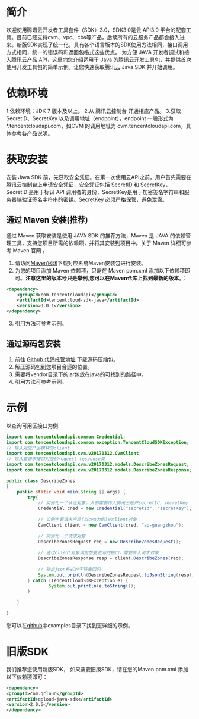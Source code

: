 # 简介
欢迎使用腾讯云开发者工具套件（SDK）3.0，SDK3.0是云 API3.0 平台的配套工具。目前已经支持cvm、vpc、cbs等产品，后续所有的云服务产品都会接入进来。新版SDK实现了统一化，具有各个语言版本的SDK使用方法相同，接口调用方式相同，统一的错误码和返回包格式这些优点。
为方便 JAVA 开发者调试和接入腾讯云产品 API，这里向您介绍适用于 Java 的腾讯云开发工具包，并提供首次使用开发工具包的简单示例。让您快速获取腾讯云 Java SDK 并开始调用。
# 依赖环境
1.依赖环境：JDK 7 版本及以上。
2.从 腾讯云控制台 开通相应产品。
3.获取 SecretID、SecretKey 以及调用地址（endpoint），endpoint 一般形式为*.tencentcloudapi.com，如CVM 的调用地址为 cvm.tencentcloudapi.com，具体参考各产品说明。

# 获取安装
安装 Java SDK 前，先获取安全凭证。在第一次使用云API之前，用户首先需要在腾讯云控制台上申请安全凭证，安全凭证包括 SecretID 和 SecretKey， SecretID 是用于标识 API 调用者的身份，SecretKey是用于加密签名字符串和服务器端验证签名字符串的密钥。SecretKey 必须严格保管，避免泄露。
## 通过 Maven 安装(推荐)
通过 Maven 获取安装是使用 JAVA SDK 的推荐方法，Maven 是 JAVA 的依赖管理工具，支持您项目所需的依赖项，并将其安装到项目中。关于 Maven 详细可参考 Maven 官网 。
1. 请访问[Maven官网](https://maven.apache.org/)下载对应系统Maven安装包进行安装。
2. 为您的项目添加 Maven 依赖项，只需在 Maven pom.xml 添加以下依赖项即可。**注意这里的版本号只是举例,您可以在Maven仓库上找到最新的版本。**：
```xml
<dependency>
	<groupId>com.tencentcloudapi</groupId>
	<artifactId>tencentcloud-sdk-java</artifactId>
	<version>3.0.1</version>
</dependency>
```
3. 引用方法可参考示例。

## 通过源码包安装
1. 前往 [Github 代码托管地址](https://github.com/tencentcloud/tencentcloud-sdk-java) 下载源码压缩包。
2. 解压源码包到您项目合适的位置。
3. 需要将vendor目录下的jar包放在java的可找到的路径中。
4. 引用方法可参考示例。

# 示例
以查询可用区接口为例:
```java
import com.tencentcloudapi.common.Credential;
import com.tencentcloudapi.common.exception.TencentCloudSDKException;
// 导入对应产品模块的client
import com.tencentcloudapi.cvm.v20170312.CvmClient;
// 导入要请求接口对应的request response类
import com.tencentcloudapi.cvm.v20170312.models.DescribeZonesRequest;
import com.tencentcloudapi.cvm.v20170312.models.DescribeZonesResponse;

public class DescribeZones
{
    public static void main(String [] args) {
        try{
            // 实例化一个认证对象，入参需要传入腾讯云账户secretId，secretKey
            Credential cred = new Credential("secretId", "secretKey");
            
            // 实例化要请求产品(以cvm为例)的client对象
            CvmClient client = new CvmClient(cred, "ap-guangzhou");
            
            // 实例化一个请求对象
            DescribeZonesRequest req = new DescribeZonesRequest();
            
            // 通过client对象调用想要访问的接口，需要传入请求对象
            DescribeZonesResponse resp = client.DescribeZones(req);
            
            // 输出json格式的字符串回包
            System.out.println(DescribeZonesRequest.toJsonString(resp));
        } catch (TencentCloudSDKException e) {
                System.out.println(e.toString());
        }

    }
    
} 
```
您可以在[github](https://github.com/tencentcloud/tencentcloud-sdk-java)中examples目录下找到更详细的示例。
# 旧版SDK
我们推荐您使用新版SDK， 如果需要旧版SDK，请在您的Maven pom.xml 添加以下依赖项即可：
```xml
<dependency>
<groupId>com.qcloud</groupId>
<artifactId>qcloud-java-sdk</artifactId>
<version>2.0.6</version>
</dependency>
```
